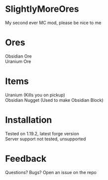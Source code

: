 # SlightlyMoreOres

My second ever MC mod, please be nice to me

# Ores

Obsidian Ore <br />
Uranium Ore

# Items

Uranium (Kills you on pickup) <br />
Obsidian Nugget (Used to make Obsidian Block)

# Installation

Tested on 1.19.2, latest forge version <br />
Server support not tested, unsupported

# Feedback

Questions? Bugs? Open an issue on the repo

